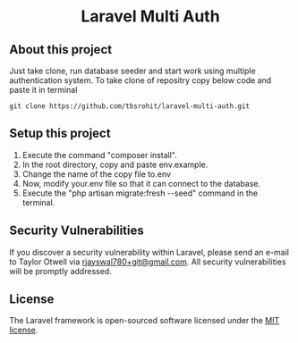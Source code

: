 <h1 align="center">Laravel Multi Auth</h1>

## About this project
Just take clone, run database seeder and start work using multiple authentication system.
To take clone of repositry copy below code and paste it in terminal
```SHELL
git clone https://github.com/tbsrohit/laravel-multi-auth.git
```
## Setup this project
1. Execute the command "composer install".
2. In the root directory, copy and paste env.example. 
3. Change the name of the copy file to.env
4. Now, modify your.env file so that it can connect to the database. 
5. Execute the "php artisan migrate:fresh --seed" command in the terminal.

## Security Vulnerabilities

If you discover a security vulnerability within Laravel, please send an e-mail to Taylor Otwell via [rjayswal780+git@gmail.com](mailto:rjayswal780+git@gmail.com). All security vulnerabilities will be promptly addressed.

## License

The Laravel framework is open-sourced software licensed under the [MIT license](https://opensource.org/licenses/MIT).
